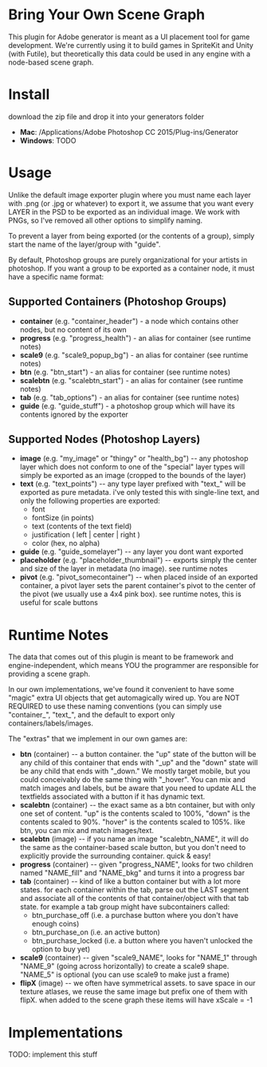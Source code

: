 Bring Your Own Scene Graph
===============================================
This plugin for Adobe generator is meant as a UI placement tool for game development. We're currently using it to build games in SpriteKit and Unity (with Futile), but theoretically this data could be used in any engine with a node-based scene graph.

Install
===============================================
download the zip file and drop it into your generators folder
* **Mac**: /Applications/Adobe Photoshop CC 2015/Plug-ins/Generator
* **Windows**: TODO

Usage
===============================================
Unlike the default image exporter plugin where you must name each layer with .png (or .jpg or whatever) to export it, we assume that you want every LAYER in the PSD to be exported as an individual image. We work with PNGs, so I've removed all other options to simplify naming. 

To prevent a layer from being exported (or the contents of a group), simply start the name of the layer/group with "guide".

By default, Photoshop groups are purely organizational for your artists in photoshop. If you want a group to be exported as a container node, it must have a specific name format:

Supported Containers (Photoshop Groups)
-------------
* **container** (e.g. "container_header") - a node which contains other nodes, but no content of its own
* **progress** (e.g. "progress_health") - an alias for container (see runtime notes)
* **scale9** (e.g. "scale9_popup_bg") - an alias for container (see runtime notes)
* **btn** (e.g. "btn_start") - an alias for container (see runtime notes)
* **scalebtn** (e.g. "scalebtn_start") - an alias for container (see runtime notes)
* **tab** (e.g. "tab_options") - an alias for container (see runtime notes)
* **guide** (e.g. "guide_stuff") - a photoshop group which will have its contents ignored by the exporter

Supported Nodes (Photoshop Layers)
------------------------------------
* **image** (e.g. "my_image" or "thingy" or "health_bg") -- any photoshop layer which does not conform to one of the "special" layer types will simply be exported as an image (cropped to the bounds of the layer)
* **text** (e.g. "text_points") -- any type layer prefixed with "text_" will be exported as pure metadata. i've only tested this with single-line text, and only the following properties are exported:
  - font
  - fontSize (in points)
  - text (contents of the text field)
  - justification ( left | center | right )
  - color (hex, no alpha)
* **guide** (e.g. "guide_somelayer") -- any layer you dont want exported
* **placeholder** (e.g. "placeholder_thumbnail") -- exports simply the center and size of the layer in metadata (no image). see runtime notes
* **pivot** (e.g. "pivot_somecontainer") -- when placed inside of an exported container, a pivot layer sets the parent container's pivot to the center of the pivot (we usually use a 4x4 pink box). see runtime notes, this is useful for scale buttons


Runtime Notes
===============================================
The data that comes out of this plugin is meant to be framework and engine-independent, which means YOU the programmer are responsible for providing a scene graph.

In our own implementations, we've found it convenient to have some "magic" extra UI objects that get automagically wired up. You are NOT REQUIRED to use these naming conventions (you can simply use "container_", "text_", and the default to export only containers/labels/images.

The "extras" that we implement in our own games are:

* **btn** (container) -- a button container. the "up" state of the button will be any child of this container that ends with "_up" and the "down" state will be any child that ends with "_down." We mostly target mobile, but you could conceivably do the same thing with "_hover". You can mix and match images and labels, but be aware that you need to update ALL the textfields associated with a button if it has dynamic text.
* **scalebtn** (container) -- the exact same as a btn container, but with only one set of content. "up" is the contents scaled to 100%, "down" is the contents scaled to 90%. "hover" is the contents scaled to 105%. like btn, you can mix and match images/text.
* **scalebtn** (image) -- if you name an image "scalebtn_NAME", it will do the same as the container-based scale button, but you don't need to explicitly provide the surrounding container. quick & easy!
* **progress** (container) -- given "progress_NAME", looks for two children named "NAME_fill" and "NAME_bkg" and turns it into a progress bar
* **tab** (container) -- kind of like a button container but with a lot more states. for each container within the tab, parse out the LAST segment and associate all of the contents of that container/object with that tab state. for example a tab group might have subcontainers called:
  * btn_purchase_off   (i.e. a purchase button where you don't have enough coins)
  * btn_purchase_on (i.e. an active button)
  * btn_purchase_locked (i.e. a button where you haven't unlocked the option to buy yet)
* **scale9** (container) -- given "scale9_NAME", looks for "NAME_1" through "NAME_9" (going across horizontally) to create a scale9 shape. "NAME_5" is optional (you can use scale9 to make just a frame)
* **flipX** (image) -- we often have symmetrical assets. to save space in our texture atlases, we reuse the same image but prefix one of them with flipX. when added to the scene graph these items will have xScale = -1



Implementations
===============================================
TODO: implement this stuff


